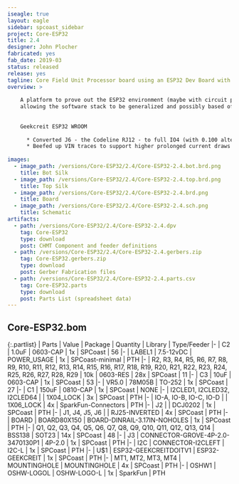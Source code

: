 ```yaml
---
iseagle: true
layout: eagle
sidebar: spcoast_sidebar
project: Core-ESP32
title: 2.4
designer: John Plocher
fabricated: yes
fab_date: 2019-03
status: released
release: yes
tagline: Core Field Unit Processor board using an ESP32 Dev Board with Wifi, BLE and a small OLED screen
overview: >
    
    A platform to prove out the ESP32 environment (maybe with circuit python) as a field unit implementation platform,
    allowing the software stack to be generalized and possibly based off of interpreted text file based data structures rather than customized C++ code.
    
    
    Geekcreit ESP32 WROOM
    
      * Converted J6 - the Codeline RJ12 - to full IO4 (with 0.100 alternate...) since the [I2C-Codeline-Matrix](/pages/I2C-Codeline-Matrix) is now operational
      * Beefed up VIN traces to support higher prolonged current draws
    
images:
  - image_path: /versions/Core-ESP32/2.4/Core-ESP32-2.4.bot.brd.png
    title: Bot Silk
  - image_path: /versions/Core-ESP32/2.4/Core-ESP32-2.4.top.brd.png
    title: Top Silk
  - image_path: /versions/Core-ESP32/2.4/Core-ESP32-2.4.brd.png
    title: Board
  - image_path: /versions/Core-ESP32/2.4/Core-ESP32-2.4.sch.png
    title: Schematic
artifacts:
  - path: /versions/Core-ESP32/2.4/Core-ESP32-2.4.dpv
    tag: Core-ESP32
    type: download
    post: CHMT Component and feeder definitions
  - path: /versions/Core-ESP32/2.4/Core-ESP32-2.4.gerbers.zip
    tag: Core-ESP32.gerbers.zip
    type: download
    post: Gerber Fabrication files
  - path: /versions/Core-ESP32/2.4/Core-ESP32-2.4.parts.csv
    tag: Core-ESP32.parts
    type: download
    post: Parts List (spreadsheet data)
---
```


## Core-ESP32.bom

{:.partlist}
| Parts | Value | Package | Quantity | Library | Type/Feeder
|-
| C2 | 1.0uF | 0603-CAP | 1x | SPCoast | 56
|-
| LABEL1 | 7.5-12vDC | POWER_USAGE | 1x | SPCoast-minimal | PTH
|-
| R2, R3, R4, R5, R6, R7, R8, R9, R10, R11, R12, R13, R14, R15, R16, R17, R18, R19, R20, R21, R22, R23, R24, R25, R26, R27, R28, R29 | 10k | 0603-RES | 28x | SPCoast | 11
|-
| C3 | 10uF | 0603-CAP | 1x | SPCoast | 53
|-
| VR5.0 | 78M05B | TO-252 | 1x | SPCoast | 27
|-
| C1 | 150uF | 0810-CAP | 1x | SPCoast | NONE
|-
| I2CLED1, I2CLED32, I2CLED64 |  | 1X04_LOCK | 3x | SPCoast | PTH
|-
| IO-A, IO-B, IO-C, IO-D |  | 1X06_LOCK | 4x | SparkFun-Connectors | PTH
|-
| J2 |  | DCJ0202 | 1x | SPCoast | PTH
|-
| J1, J4, J5, J6 |  | RJ25-INVERTED | 4x | SPCoast | PTH
|-
| BOARD | BOARD80X150 | BOARD-DINRAIL-3.17IN-NOHOLES | 1x | SPCoast | PTH
|-
| Q1, Q2, Q3, Q4, Q5, Q6, Q7, Q8, Q9, Q10, Q11, Q12, Q13, Q14 | BSS138 | SOT23 | 14x | SPCoast | 48
|-
| J3 | CONNECTOR-GROVE-4P-2.0-3470130P1 | 4P-2.0 | 1x | SPCoast | PTH
|-
| I2C | CONNECTOR-I2CLEFT | I2C-L | 1x | SPCoast | PTH
|-
| U$1 | ESP32-GEEKCREITDOITV1 | ESP32-GEEKCREIT | 1x | SPCoast | PTH
|-
| MT1, MT2, MT3, MT4 | MOUNTINGHOLE | MOUNTINGHOLE | 4x | SPCoast | PTH
|-
| OSHW1 | OSHW-LOGOL | OSHW-LOGO-L | 1x | SparkFun | PTH
